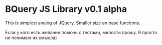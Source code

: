 # BQuery JS Library v0.1 alpha

This is simplest analog of JQuery. Smaller size an base functions.

Если у кого есть желание помочь с тестами, милости прошу. Я просто не понимаю их смысла)

